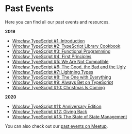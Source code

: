 # Past Events

Here you can find all our past events and resources.

**2019**

- [Wrocław TypeScript #1: Introduction](2019-01-30.md)
- [Wrocław TypeScript #2: TypeScript Library Cookbook](2019-02-26.md)
- [Wrocław TypeScript #3: Functional Programming](2019-03-27.md)
- [Wrocław TypeScript #4: First Principles](2019-04-25.md)
- [Wrocław TypeScript #5: We Are Not Compatible](2019-05-29.md)
- [Wrocław TypeScript #6: The Good, the Bad and the Ugly](2019-06-26.md)
- [Wrocław TypeScript #7: Lightning Types](2019-09-25.md)
- [Wrocław TypeScript #8: The One with Everything](2019-10-30.md)
- [Wrocław TypeScript #9: Always Bet on TypeScript](2019-11-27.md)
- [Wrocław TypeScript #10: Christmas Is Coming](2019-12-18.md)

**2020**

- [Wrocław TypeScript #11: Anniversary Edition](2020-01-29.md)
- [Wrocław TypeScript #12: Giving Back](2020-02-26.md)
- [Wrocław TypeScript #13: The State of State Management](2020-03-25.md)

You can also check out our [past events on Meetup](https://www.meetup.com/WrocTypeScript/events/past/).
